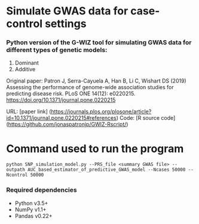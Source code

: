 # Simulate GWAS data for case-control settings

### Python version of the G-WIZ tool for simulating GWAS data for different types of genetic models:
1. Dominant
2. Additive

Original paper:
Patron J, Serra-Cayuela A, Han B, Li C, Wishart DS (2019) Assessing the performance of genome-wide association studies for predicting disease risk. PLoS ONE 14(12): e0220215. https://doi.org/10.1371/journal.pone.0220215

URL: [paper link] (https://journals.plos.org/plosone/article?id=10.1371/journal.pone.0220215#references)
Code: [R source code] (https://github.com/jonaspatronjp/GWIZ-Rscript/)

# Command used to run the program

`python SNP_simulation_model.py --PRS_file <summary GWAS file> --outpath AUC_based_estimator_of_predictive_GWAS_model --Ncases 50000 --Ncontrol 50000`

### Required dependencies
- Python v3.5+
- NumPy v1.1+
- Pandas v0.22+
